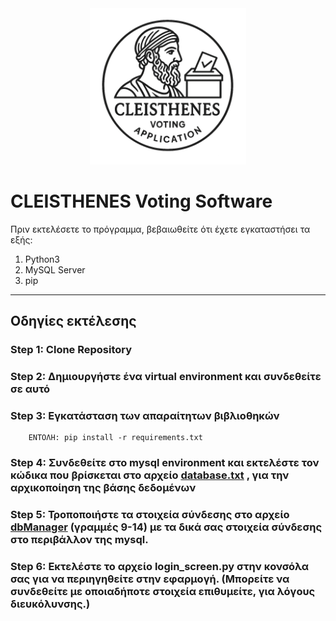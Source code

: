 <div align="center">
  <img src="Cleisthenes_Voting_Logo.png" alt="Project Logo" width="250"/>
</div>

# CLEISTHENES Voting Software


Πριν εκτελέσετε το πρόγραμμα, βεβαιωθείτε ότι έχετε εγκαταστήσει τα εξής:
1. Python3
2. MySQL Server
3. pip 

---

## Οδηγίες εκτέλεσης

### Step 1: Clone Repository
### Step 2: Δημιουργήστε ένα virtual environment και συνδεθείτε σε αυτό
### Step 3: Εγκατάσταση των απαραίτητων βιβλιοθηκών  
        ΕΝΤΟΛΗ: pip install -r requirements.txt
### Step 4: Συνδεθείτε στο mysql environment και εκτελέστε τον κώδικα που βρίσκεται στο αρχείο [database.txt](database/database.txt) , για την αρχικοποίηση της βάσης δεδομένων
### Step 5: Τροποποιήστε τα στοιχεία σύνδεσης στο αρχείο [dbManager](classes/dbManager.py) (γραμμές 9-14) με τα δικά σας στοιχεία σύνδεσης στο περιβάλλον της mysql.
### Step 6: Εκτελέστε το αρχείο login_screen.py στην κονσόλα σας για να περιηγηθείτε στην εφαρμογή. (Μπορείτε να συνδεθείτε με οποιαδήποτε στοιχεία επιθυμείτε, για λόγους διευκόλυνσης.)



